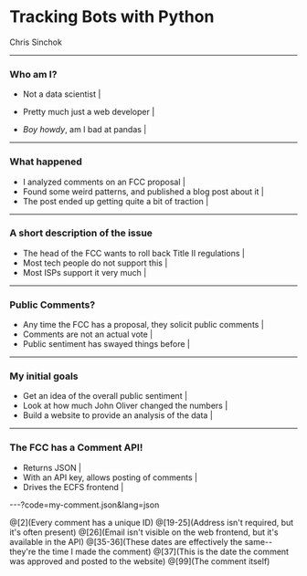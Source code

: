 # Tracking Bots with Python 

Chris Sinchok

---

### Who am I?

- Not a data scientist |

- Pretty much just a web developer |

- _Boy howdy_, am I bad at pandas |

---

### What happened

- I analyzed comments on an FCC proposal |
- Found some weird patterns, and published a blog post about it |
- The post ended up getting quite a bit of traction |

---

### A short description of the issue

- The head of the FCC wants to roll back Title II regulations |
- Most tech people do not support this |
- Most ISPs support it very much |

---

### Public Comments?

- Any time the FCC has a proposal, they solicit public comments |
- Comments are not an actual vote |
- Public sentiment has swayed things before |

---

### My initial goals

- Get an idea of the overall public sentiment |
- Look at how much John Oliver changed the numbers |
- Build a website to provide an analysis of the data |

---

### The FCC has a Comment API!

- Returns JSON |
- With an API key, allows posting of comments |
- Drives the ECFS frontend |

---?code=my-comment.json&lang=json

@[2](Every comment has a unique ID)
@[19-25](Address isn't required, but it's often present)
@[26](Email isn't visible on the web frontend, but it's available in the API)
@[35-36](These dates are effectively the same--they're the time I made the comment)
@[37](This is the date the comment was approved and posted to the website)
@[99](The comment itself)